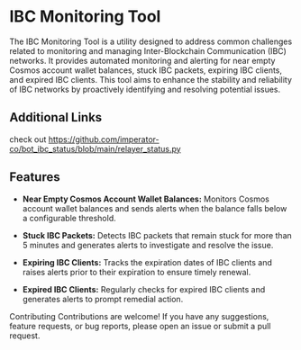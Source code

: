 # IBC Monitoring Tool
The IBC Monitoring Tool is a utility designed to address common challenges related to monitoring and managing Inter-Blockchain Communication (IBC) networks. It provides automated monitoring and alerting for near empty Cosmos account wallet balances, stuck IBC packets, expiring IBC clients, and expired IBC clients. This tool aims to enhance the stability and reliability of IBC networks by proactively identifying and resolving potential issues.

## Additional Links
check out https://github.com/imperator-co/bot_ibc_status/blob/main/relayer_status.py

## Features

- **Near Empty Cosmos Account Wallet Balances:** Monitors Cosmos account wallet balances and sends alerts when the balance falls below a configurable threshold.

- **Stuck IBC Packets:** Detects IBC packets that remain stuck for more than 5 minutes and generates alerts to investigate and resolve the issue.

- **Expiring IBC Clients:** Tracks the expiration dates of IBC clients and raises alerts prior to their expiration to ensure timely renewal.

- **Expired IBC Clients:** Regularly checks for expired IBC clients and generates alerts to prompt remedial action.


Contributing
Contributions are welcome! If you have any suggestions, feature requests, or bug reports, please open an issue or submit a pull request.

